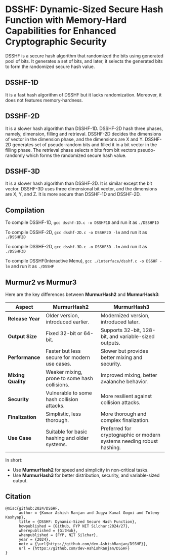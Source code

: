 # DSSHF: Dynamic-Sized Secure Hash Function with Memory-Hard Capabilities for Enhanced Cryptographic Security

DSSHF is a secure hash algorithm that randomized the bits using generated pool of bits. It generates a set of bits, and later, it selects the generated bits to form
the randomized secure hash value.

## DSSHF-1D

It is a fast hash algorithm of DSSHF but it lacks randomization. Moreover, it does not features memory-hardness.

## DSSHF-2D

It is a slower hash algorithm than DSSHF-1D. DSSHF-2D hash three phases, namely, dimension, filling and retrieval. DSSHF-2D decides the dimensions of vector in the dimension phase,
and the dimensions are X and Y. DSSHF-2D generates set of pseudo-random bits and filled it in a bit vector in the filling phase. The retrieval phase selects n bits
from bit vectors pseudo-randomly which forms the randomized secure hash value.

## DSSHF-3D

It is a slower hash algorithm than DSSHF-2D. It is similar except the bit vector. DSSHF-3D uses three dimensional bit vector, and the dimensions are X, Y, and Z.
It is more secure than DSSHF-1D and DSSHF-2D.

## Compilation

To compile DSSHF-1D, `gcc dsshf-1D.c -o DSSHF1D` and run it as `./DSSHF1D`

To compile DSSHF-2D, `gcc dsshf-2D.c -o DSSHF2D -lm` and run it as `./DSSHF2D`

To compile DSSHF-2D, `gcc dsshf-3D.c -o DSSHF3D -lm` and run it as `./DSSHF3D`

To compile DSSHF(Interactive Menu), `gcc ./interface/dsshf.c -o DSSHF -lm` and run it as `./DSSHF`


## Murmur2 vs Murmur3
Here are the key differences between **MurmurHash2** and **MurmurHash3**:

| **Aspect**            | **MurmurHash2**                                | **MurmurHash3**                                |
|-----------------------|-----------------------------------------------|-----------------------------------------------|
| **Release Year**      | Older version, introduced earlier.            | Modernized version, introduced later.         |
| **Output Size**       | Fixed 32-bit or 64-bit.                       | Supports 32-bit, 128-bit, and variable-sized outputs. |
| **Performance**       | Faster but less secure for modern use cases.  | Slower but provides better mixing and security. |
| **Mixing Quality**    | Weaker mixing, prone to some hash collisions. | Improved mixing, better avalanche behavior.   |
| **Security**          | Vulnerable to some hash collision attacks.    | More resilient against collision attacks.     |
| **Finalization**      | Simplistic, less thorough.                    | More thorough and complex finalization.       |
| **Use Case**          | Suitable for basic hashing and older systems. | Preferred for cryptographic or modern systems needing robust hashing. |

In short:  
- Use **MurmurHash2** for speed and simplicity in non-critical tasks.  
- Use **MurmurHash3** for better distribution, security, and variable-sized output.


## Citation

```
@misc{github:2024/DSSHF,
      author = {Kumar Ashish Ranjan and Jugya Kamal Gogoi and Tolemy Kashyap},
      title = {DSSHF: Dynamic-Sized Secure Hash Function},
      howpublished = {Github, FYP NIT Silchar:2024/27},
      wherepublished = {GitHub},
      whenpublished = {FYP, NIT Silchar},
      year = {2024},
      note = {\url{https://github.com/dev-AshishRanjan/DSSHF}},
      url = {https://github.com/dev-AshishRanjan/DSSHF}
}
```
